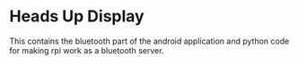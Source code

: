 # Heads Up Display
This contains the bluetooth part of the android application and python code for making rpi work as a bluetooth server.
